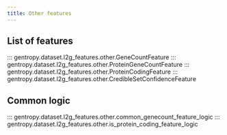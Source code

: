 ```yaml
---
title: Other features
---
```


## List of features

::: gentropy.dataset.l2g_features.other.GeneCountFeature
::: gentropy.dataset.l2g_features.other.ProteinGeneCountFeature
::: gentropy.dataset.l2g_features.other.ProteinCodingFeature
::: gentropy.dataset.l2g_features.other.CredibleSetConfidenceFeature

## Common logic

::: gentropy.dataset.l2g_features.other.common_genecount_feature_logic
::: gentropy.dataset.l2g_features.other.is_protein_coding_feature_logic
